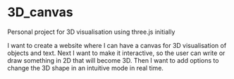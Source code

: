 # 3D_canvas
Personal project for 3D visualisation using three.js initially

I want to create a website where I can have a canvas for 3D visualisation of objects and text.
Next I want to make it interactive, so the user can write or draw something in 2D that will become 3D.
Then I want to add options to change the 3D shape in an intuitive mode in real time.
